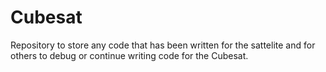 # Cubesat
Repository to store any code that has been written for the 																												sattelite and for others to debug or continue writing code for the Cubesat.
